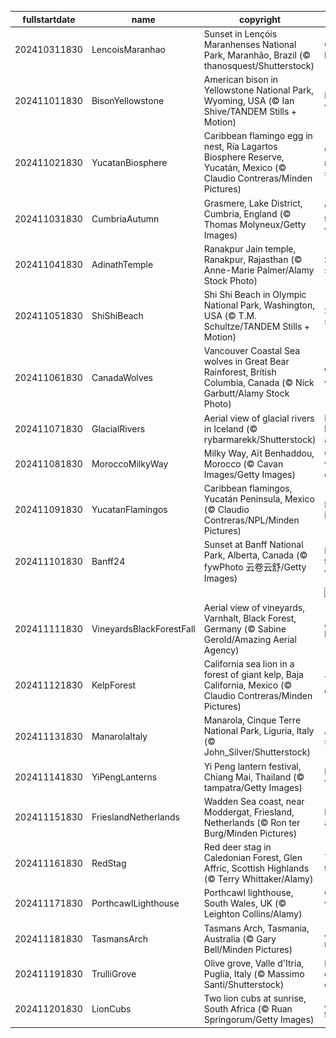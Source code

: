 |fullstartdate|name|copyright|title|image|
|--|--|--|--|--|
202410311830|LencoisMaranhao|Sunset in Lençóis Maranhenses National Park, Maranhão, Brazil (© thanosquest/Shutterstock)|Otherworldly beauty|![](/en-IN/2024/11/202410311830LencoisMaranhao.jpg)|
202411011830|BisonYellowstone|American bison in Yellowstone National Park, Wyoming, USA (© Ian Shive/TANDEM Stills + Motion)|Mighty and wild|![](/en-IN/2024/11/202411011830BisonYellowstone.jpg)|
202411021830|YucatanBiosphere|Caribbean flamingo egg in nest, Ría Lagartos Biosphere Reserve, Yucatán, Mexico (© Claudio Contreras/Minden Pictures)|Where nature meets sustainability|![](/en-IN/2024/11/202411021830YucatanBiosphere.jpg)|
202411031830|CumbriaAutumn|Grasmere, Lake District, Cumbria, England (© Thomas Molyneux/Getty Images)|Worth a thousand words|![](/en-IN/2024/11/202411031830CumbriaAutumn.jpg)|
202411041830|AdinathTemple|Ranakpur Jain temple, Ranakpur, Rajasthan (© Anne-Marie Palmer/Alamy Stock Photo)|Sanctuary of serenity|![](/en-IN/2024/11/202411041830AdinathTemple.jpg)|
202411051830|ShiShiBeach|Shi Shi Beach in Olympic National Park, Washington, USA (© T.M. Schultze/TANDEM Stills + Motion)|Shades of sunset|![](/en-IN/2024/11/202411051830ShiShiBeach.jpg)|
202411061830|CanadaWolves|Vancouver Coastal Sea wolves in Great Bear Rainforest, British Columbia, Canada (© Nick Garbutt/Alamy Stock Photo)|Wolves in the wild|![](/en-IN/2024/11/202411061830CanadaWolves.jpg)|
202411071830|GlacialRivers|Aerial view of glacial rivers in Iceland (© rybarmarekk/Shutterstock)|From the land of fire and ice|![](/en-IN/2024/11/202411071830GlacialRivers.jpg)|
202411081830|MoroccoMilkyWay|Milky Way, Aït Benhaddou, Morocco (© Cavan Images/Getty Images)|Cosmic views over earthly hues|![](/en-IN/2024/11/202411081830MoroccoMilkyWay.jpg)|
202411091830|YucatanFlamingos|Caribbean flamingos, Yucatán Peninsula, Mexico (© Claudio Contreras/NPL/Minden Pictures)|Flamboyance in flight|![](/en-IN/2024/11/202411091830YucatanFlamingos.jpg)|
202411101830|Banff24|Sunset at Banff National Park, Alberta, Canada (© fywPhoto 云卷云舒/Getty Images)|First flakes in the wilderness|![](/en-IN/2024/11/202411101830Banff24.jpg)|
||||![](/en-IN/2024/11/.jpg)|
202411111830|VineyardsBlackForestFall|Aerial view of vineyards, Varnhalt, Black Forest, Germany (© Sabine Gerold/Amazing Aerial Agency)|A proud heritage|![](/en-IN/2024/11/202411111830VineyardsBlackForestFall.jpg)|
202411121830|KelpForest|California sea lion in a forest of giant kelp, Baja California, Mexico (© Claudio Contreras/Minden Pictures)|The lion king of the sea|![](/en-IN/2024/11/202411121830KelpForest.jpg)|
202411131830|ManarolaItaly|Manarola, Cinque Terre National Park, Liguria, Italy (© John_Silver/Shutterstock)|A cliffside story|![](/en-IN/2024/11/202411131830ManarolaItaly.jpg)|
202411141830|YiPengLanterns|Yi Peng lantern festival, Chiang Mai, Thailand (© tampatra/Getty Images)|Hope takes flight|![](/en-IN/2024/11/202411141830YiPengLanterns.jpg)|
202411151830|FrieslandNetherlands|Wadden Sea coast, near Moddergat, Friesland, Netherlands (© Ron ter Burg/Minden Pictures)|Mud, sea and sky|![](/en-IN/2024/11/202411151830FrieslandNetherlands.jpg)|
202411161830|RedStag|Red deer stag in Caledonian Forest, Glen Affric, Scottish Highlands (© Terry Whittaker/Alamy)|The 'hart' of the Highland|![](/en-IN/2024/11/202411161830RedStag.jpg)|
202411171830|PorthcawlLighthouse|Porthcawl lighthouse, South Wales, UK (© Leighton Collins/Alamy)|Guiding the way since 1860|![](/en-IN/2024/11/202411171830PorthcawlLighthouse.jpg)|
202411181830|TasmansArch|Tasmans Arch, Tasmania, Australia (© Gary Bell/Minden Pictures)|An arch that rocks|![](/en-IN/2024/11/202411181830TasmansArch.jpg)|
202411191830|TrulliGrove|Olive grove, Valle d'Itria, Puglia, Italy (© Massimo Santi/Shutterstock)|Many centuries of olive trees|![](/en-IN/2024/11/202411191830TrulliGrove.jpg)|
202411201830|LionCubs|Two lion cubs at sunrise, South Africa (© Ruan Springorum/Getty Images)|A look over the shoulder|![](/en-IN/2024/11/202411201830LionCubs.jpg)|
